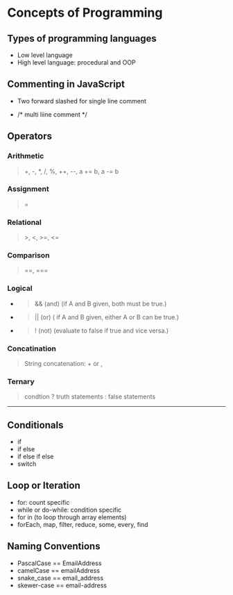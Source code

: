 # Concepts of Programming

## Types of programming languages

- Low level language
- High level language: procedural and OOP

## Commenting in JavaScript

- Two forward slashed for single line comment

* /\* multi liine comment \*/

## Operators

### Arithmetic

> +, -, \*, /, %, ++, --, a += b, a -= b

### Assignment

> =

### Relational

> \>, <, >=, <=

### Comparison

> ==, ===

### Logical

- > && (and) (if A and B given, both must be true.)
- > || (or) ( if A and B given, either A or B can be true.)
- > ! (not) (evaluate to false if true and vice versa.)

### Concatination

> String concatenation: + or ,

### Ternary

> condtion ? truth statements : false statements

---

## Conditionals

- if
- if else
- if else if else
- switch

## Loop or Iteration

- for: count specific
- while or do-while: condition specific
- for in (to loop through array elements)
- forEach, map, filter, reduce, some, every, find

## Naming Conventions

- PascalCase == EmailAddress
- camelCase == emailAddress
- snake_case == email_address
- skewer-case == email-address

